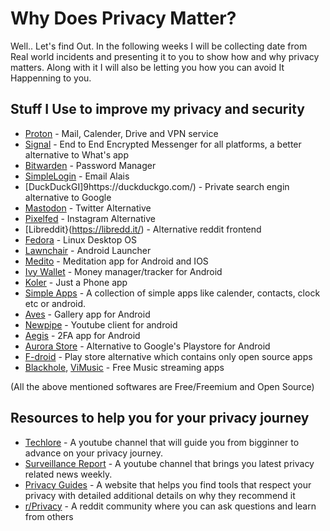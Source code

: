 # Why Does Privacy Matter?

Well.. Let's find Out. In the following weeks I will be collecting date from Real world incidents and presenting it to you to show how and why privacy matters. Along with it I will also be letting you how you can avoid It Happenning to you.

## Stuff I Use to improve my privacy and security

- [Proton](https://proton.me/) - Mail, Calender, Drive and VPN service
- [Signal](https://www.signal.org/) - End to End Encrypted Messenger for all platforms, a better alternative to What's app
- [Bitwarden](https://bitwarden.com/) - Password Manager
- [SimpleLogin](https://simplelogin.io/) - Email Alais
- [DuckDuckGI]9https://duckduckgo.com/) - Private search engin alternative to Google
- [Mastodon](https://joinmastodon.org/) - Twitter Alternative
- [Pixelfed](https://pixelfed.org/) - Instagram Alternative
- [Libreddit}(https://libredd.it/) - Alternative reddit frontend
- [Fedora](https://getfedora.org/) - Linux Desktop OS
- [Lawnchair](https://github.com/LawnchairLauncher/lawnchair) - Android Launcher 
- [Medito](https://meditofoundation.org/medito-app) - Meditation app for Android and IOS
- [Ivy Wallet](https://play.google.com/store/apps/details?id=com.ivy.wallet&gl=US) - Money manager/tracker for Android
- [Koler](https://github.com/Chooloo/koler) - Just a Phone app
- [Simple Apps](https://play.google.com/store/apps/dev?id=9070296388022589266&gl=US) - A collection of simple apps like calender, contacts, clock etc or android.
- [Aves](https://play.google.com/store/apps/details?id=deckers.thibault.aves&gl=US) - Gallery app for Android
- [Newpipe](https://github.com/TeamNewPipe/NewPipe) - Youtube client for android
- [Aegis](https://github.com/beemdevelopment/Aegis) - 2FA app for Android
- [Aurora Store](https://gitlab.com/AuroraOSS/AuroraStore) - Alternative to Google's Playstore for Android
- [F-droid](https://f-droid.org/) - Play store alternative which contains only open source apps
- [Blackhole](https://github.com/Sangwan5688/BlackHole), [ViMusic](https://github.com/vfsfitvnm/ViMusic) - Free Music streaming apps 

(All the above mentioned softwares are Free/Freemium and Open Source)

## Resources to help you for your privacy journey
 
- [Techlore](https://www.youtube.com/channel/UCs6KfncB4OV6Vug4o_bzijg) - A youtube channel that will guide you from bigginner to advance on your privacy journey.
- [Surveillance Report](https://www.youtube.com/c/SurveillanceReport) - A youtube channel that brings you latest privacy related news weekly. 
- [Privacy Guides](https://www.privacyguides.org/) - A website that helps you find tools that respect your privacy with detailed additional details on why they recommend it
- [r/Privacy](https://www.reddit.com/r/privacy/) - A reddit community where you can ask questions and learn from others
